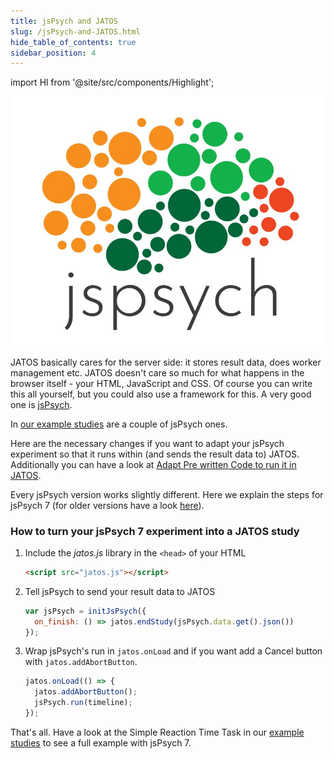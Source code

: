 ```yaml
---
title: jsPsych and JATOS
slug: /jsPsych-and-JATOS.html
hide_table_of_contents: true
sidebar_position: 4
---
```

import Hl from '@site/src/components/Highlight';

<div style={{'float':'right', 'width':'300px'}}>

![](/img/jspsych-logo.png)

</div>

JATOS basically cares for the server side: it stores result data, does worker management etc. JATOS doesn't care so much for what happens in the browser itself - your HTML, JavaScript and CSS. Of course you can write this all yourself, but you could also use a framework for this. A very good one is [jsPsych](http://www.jspsych.org/).

In [our example studies](/Example-Studies) are a couple of jsPsych ones.

Here are the necessary changes if you want to adapt your jsPsych experiment so that it runs within (and sends the result data to) JATOS. Additionally you can have a look at [Adapt Pre written Code to run it in JATOS](Adapt-pre-written-code-to-run-it-in-JATOS.html).

Every jsPsych version works slightly different. Here we explain the steps for jsPsych 7 (for older versions have a look [here](/3.6.1/jsPsych-and-JATOS.html)).

### How to turn your jsPsych 7 experiment into a JATOS study

1. Include the _jatos.js_ library in the `<head>` of your HTML

   ~~~ html
   <script src="jatos.js"></script>
   ~~~ 

1. Tell jsPsych to send your result data to JATOS

   ~~~ javascript
   var jsPsych = initJsPsych({
     on_finish: () => jatos.endStudy(jsPsych.data.get().json())
   });
   ~~~

1. Wrap jsPsych's run in `jatos.onLoad` and if you want add a <Hl>Cancel</Hl> button with `jatos.addAbortButton`.

   ~~~ javascript
   jatos.onLoad(() => {
     jatos.addAbortButton();
     jsPsych.run(timeline);
   });
   ~~~

That's all. Have a look at the <Hl>Simple Reaction Time Task</Hl> in our [example studies](/Example-Studies) to see a full example with jsPsych 7.